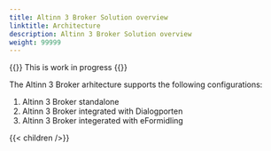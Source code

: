```yaml
---
title: Altinn 3 Broker Solution overview
linktitle: Architecture
description: Altinn 3 Broker Solution overview
weight: 99999
---
```


{{<notice warning>}} <!-- info -->
This is work in progress
{{</notice>}}

The Altinn 3 Broker arhitecture supports the following configurations:
1. Altinn 3 Broker standalone
2. Altinn 3 Broker integrated with Dialogporten
3. Altinn 3 Broker integerated with eFormidling

<!--The components of the solution are described below. -->

{{< children />}}

